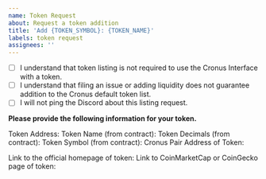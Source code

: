 ```yaml
---
name: Token Request
about: Request a token addition
title: 'Add {TOKEN_SYMBOL}: {TOKEN_NAME}'
labels: token request
assignees: ''
---
```


- [ ] I understand that token listing is not required to use the Cronus Interface with a token.
- [ ] I understand that filing an issue or adding liquidity does not guarantee addition to the Cronus default token list.
- [ ] I will not ping the Discord about this listing request.

**Please provide the following information for your token.**

Token Address: 
Token Name (from contract): 
Token Decimals (from contract): 
Token Symbol (from contract): 
Cronus Pair Address of Token: 

Link to the official homepage of token:
Link to CoinMarketCap or CoinGecko page of token: 